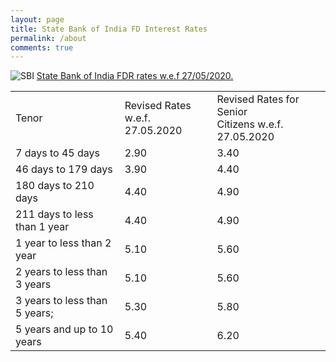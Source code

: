 ```yaml
---
layout: page
title: State Bank of India FD Interest Rates
permalink: /about
comments: true
---
```

<img src="https://www.sbi.co.in/o/SBI-Theme/images/custom/logo.png" alt="SBI">
<u>State Bank of India FDR rates w.e.f 27/05/2020.</u>


<table style= border="10" cellpadding="7">
<tbody>
<tr>
<td>Tenor</td>
<td>Revised Rates w.e.f. <br/>27.05.2020</td>
<td>Revised Rates for Senior <br/>Citizens w.e.f. 27.05.2020</td>
</tr>
<tr>
<td>7 days to 45 days</td>
<td>2.90</td>
<td>3.40</td>
</tr>
<tr>
<td>46 days to 179 days</td>
<td>3.90</td>
<td>4.40</td>
</tr>
<tr>
<td>180 days to 210 days</td>
<td>4.40</td>
<td>4.90</td>
</tr>
<tr>
<td>211 days to less than 1 year</td>
<td>4.40</td>
<td>4.90</td>
</tr>
<tr>
<td>1 year to less than 2 year</td>
<td>5.10</td>
<td>5.60</td>
</tr>
<tr>
<td>2 years to less than 3 years</td>
<td>5.10</td>
<td>5.60</td>
</tr>
<tr>
<td>3 years to less than 5 years;</td>
<td>5.30</td>
<td>5.80</td>
</tr>
<tr>
<td>5 years and up to 10 years</td>
<td>5.40</td>
<td>6.20</td>
</tr>
</tbody>
</table>
